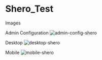 # Shero_Test
Images

Admin Configuration
![admin-config-shero](https://github.com/KrisiGjini/Shero_Test/assets/52862910/1b9170d9-f7ce-4425-8a1c-713d60e877b6)


Desktop
![desktop-shero](https://github.com/KrisiGjini/Shero_Test/assets/52862910/c8904a20-77a3-4778-b755-424504192eb1)



Mobile
![mobile-shero](https://github.com/KrisiGjini/Shero_Test/assets/52862910/2b991aa5-1c60-4962-8e41-33dfc3cb6161)
